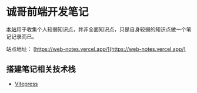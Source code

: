 # 诚哥前端开发笔记

[本站](https://web-notes.vercel.app/)用于收集个人较弱知识点，并非全面知识点，只是自身较弱的知识点做一个笔记记录而已。

站点地址： [https://web-notes.vercel.app/](https://web-notes.vercel.app/)

## 搭建笔记相关技术栈
* [Vitepress](https://vitepress.dev/)